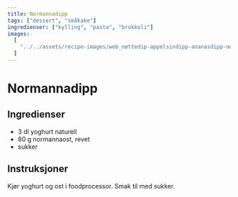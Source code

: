 ```yaml
---
title: Normannadipp
tags: ["dessert", "småkake"]
ingredienser: ["kylling", "pasta", "brokkoli"]
images:
  [
    "../../assets/recipe-images/web_nøttedip-appelsindipp-ananasdipp-normannadipp.jpg",
  ]
---
```


# Normannadipp

## Ingredienser

- 3 dl yoghurt naturell
- 80 g normannaost, revet
- sukker

## Instruksjoner

Kjør yoghurt og ost i foodprocessor. Smak til med sukker.
